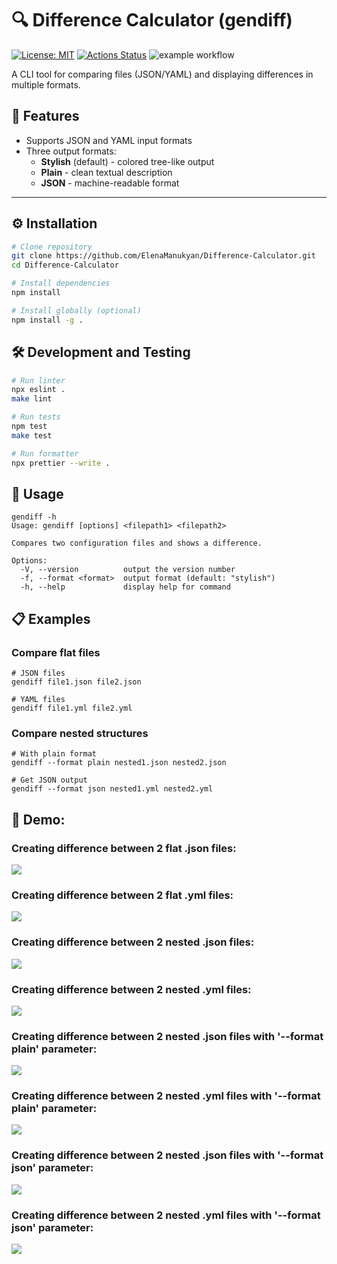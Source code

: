 # 🔍 Difference Calculator (gendiff)   

[![License: MIT](https://img.shields.io/badge/License-MIT-yellow.svg)](https://opensource.org/licenses/MIT)
[![Actions Status](https://github.com/SierraMoiseevna/frontend-project-46/actions/workflows/hexlet-check.yml/badge.svg)](https://github.com/SierraMoiseevna/frontend-project-46/actions)
![example workflow](https://github.com/ElenaManukyan/frontend-project-46/actions/workflows/gendiff.yml/badge.svg)

A CLI tool for comparing files (JSON/YAML) and displaying differences in multiple formats.

## 🌟 Features

- Supports JSON and YAML input formats
- Three output formats:
  - **Stylish** (default) - colored tree-like output
  - **Plain** - clean textual description
  - **JSON** - machine-readable format

---

## ⚙️ Installation

```bash
# Clone repository
git clone https://github.com/ElenaManukyan/Difference-Calculator.git
cd Difference-Calculator

# Install dependencies
npm install

# Install globally (optional)
npm install -g .
```

## 🛠 Development and Testing
```bash
# Run linter
npx eslint .
make lint

# Run tests
npm test
make test

# Run formatter
npx prettier --write .
```  

## 🚀 Usage
```
gendiff -h
Usage: gendiff [options] <filepath1> <filepath2>

Compares two configuration files and shows a difference.

Options:
  -V, --version          output the version number
  -f, --format <format>  output format (default: "stylish")
  -h, --help             display help for command
```  
## 📋 Examples
### Compare flat files
```
# JSON files
gendiff file1.json file2.json

# YAML files
gendiff file1.yml file2.yml
```  
### Compare nested structures
```
# With plain format
gendiff --format plain nested1.json nested2.json

# Get JSON output
gendiff --format json nested1.yml nested2.yml
```

## 🎥 Demo:
### Creating difference between 2 flat .json files:
<a href="https://asciinema.org/a/wFWF5AqXjojXDuEojlMvfCECk" target="_blank"><img src="https://asciinema.org/a/wFWF5AqXjojXDuEojlMvfCECk.svg" /></a>
### Creating difference between 2 flat .yml files:
<a href="https://asciinema.org/a/q4Xka24rRLdQ9zNwl9homl9IH" target="_blank"><img src="https://asciinema.org/a/q4Xka24rRLdQ9zNwl9homl9IH.svg" /></a>
### Creating difference between 2 nested .json files:
<a href="https://asciinema.org/a/Zw9pZ5YBVlFb0yrgsWjRLlTqx" target="_blank"><img src="https://asciinema.org/a/Zw9pZ5YBVlFb0yrgsWjRLlTqx.svg" /></a>
### Creating difference between 2 nested .yml files:
<a href="https://asciinema.org/a/AhsxXTzZ2hWLuwpTFB6UJZY3g" target="_blank"><img src="https://asciinema.org/a/AhsxXTzZ2hWLuwpTFB6UJZY3g.svg" /></a>
### Creating difference between 2 nested .json files with '--format plain' parameter:
<a href="https://asciinema.org/a/Hpy9BeZuExat5NBKhNcTEIg5h" target="_blank"><img src="https://asciinema.org/a/Hpy9BeZuExat5NBKhNcTEIg5h.svg" /></a>
### Creating difference between 2 nested .yml files with '--format plain' parameter:
<a href="https://asciinema.org/a/jgRLQdWb2JdAEqMMVm82GMWvj" target="_blank"><img src="https://asciinema.org/a/jgRLQdWb2JdAEqMMVm82GMWvj.svg" /></a>
### Creating difference between 2 nested .json files with '--format json' parameter:
<a href="https://asciinema.org/a/NoEleeTrbm6oqmjppzvpS4rwm" target="_blank"><img src="https://asciinema.org/a/NoEleeTrbm6oqmjppzvpS4rwm.svg" /></a>
### Creating difference between 2 nested .yml files with '--format json' parameter:
<a href="https://asciinema.org/a/5y4XCnqantyqQO5YPWFjxBdAW" target="_blank"><img src="https://asciinema.org/a/5y4XCnqantyqQO5YPWFjxBdAW.svg" /></a>
